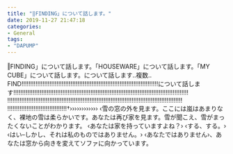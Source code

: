 ```yaml
---
title: "‖FINDING」について話します。"
date: 2019-11-27 21:47:18
categories:
- General
tags:
- "DAPUMP"
---
```


‖FINDING」について話します。「HOUSEWARE」について話します。「MY CUBE」について話します。について話します‥複数‥‭FIND‼‼‼‼‼‼‼‼‼‼‼‼‼‼‼‼‼‼‼‼‼‼‼‼‼‼‼‼‼‼‼‼‼‼‼‼‼‼‼について話します‼‼‼‼‼‼‼‼‼‼‼‼‼‼‼‼‼‼‼‼‼‼‼‼‼‼‼‼‼‼‼‼‼‼‼‼‼‼‼‼‼‼‼‼‼‼‼‼‼‼ ‼‼‼‼‼‼‼‼‼‼‼‼‼‼‼‼‼‼‼‼‼‼‼‼‼‼‼‼‼‼‼‼‼‼‼‼‼‼‼‼‼‼‼‼‼‼‼‼‼‼ ‼‼‼‼‼‼‼‼‼‼‼‼‼‼‼‼‼†›››››››››››› ‹雪の窓の外を見ます。ここには嵐はあまりなく、裸地の雪は柔らかいです。あなたは再び家を見ます。雪が聞こえ、雪がまったくないことがわかります。 ‹あなたは家を持っていますよね？› ‹する、する。› ‹はい–しかし、それは私のものではありません。› ‹あなたではありません›、あなたは窓から向きを変えてソファに向かっています。
